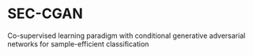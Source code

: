 # SEC-CGAN
Co-supervised learning paradigm with conditional generative adversarial networks for sample-efficient classification

